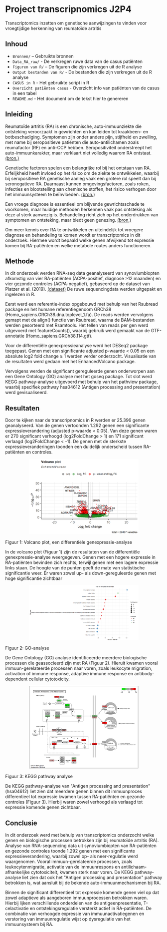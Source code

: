 # Project transcripnomics J2P4
Transcriptomics inzetten om genetische aanwijzingen te vinden voor vroegtijdige herkenning van reumatoïde artritis


## Inhoud

- `Bronnen/` – Gebruikte bronnen
- `Data_RA_raw/` - De verkregen ruwe data van de casus patiënten
- `Figuren van R/` – De figuren die zijn verkregen uit de R analyse
- `Output bestanden van R/` - De bestanden die zijn verkregen uit de R analyse
- `CASUS in R` - Het gebruikte script in R 
- `Overzicht patiënten casus` - Overzicht info van patiënten van de casus in een tabel
- `README.md` - Het document om de tekst hier te genereren


## Inleiding

Reumatoïde artritis (RA) is een chronische, auto-immuunziekte die ontsteking veroorzaakt in gewrichten en kan leiden tot kraakbeen- en botbeschadiging. Symptomen zijn onder andere pijn, stijfheid en zwelling, met name bij seropositieve patiënten die auto-antilichamen zoals reumafactor (RF) en anti-CCP hebben. Seropositiviteit onderstreept het auto-immuunkarakter, maar verklaart niet volledig waarom RA ontstaat. [(bron.)](Bronnen/Immunopathogenesis-of-rheumatoid-arthritis.pdf)

Genetische factoren spelen een belangrijke rol bij het ontstaan van RA. Erfelijkheid heeft invloed op het risico om de ziekte te ontwikkelen, waarbij bij seropositieve RA genetische aanleg vaak een grotere rol speelt dan bij seronegatieve RA. Daarnaast kunnen omgevingsfactoren, zoals roken, infecties en blootstelling aan chemische stoffen, het risico verhogen door het immuunsysteem te beïnvloeden. [(bron.)](Bronnen/Genetics-of-rheumatiod-arthritis.pdf)

Een vroege diagnose is essentieel om blijvende gewrichtsschade te voorkomen, maar huidige methoden herkennen vaak pas ontsteking als deze al sterk aanwezig is. Behandeling richt zich op het onderdrukken van symptomen en ontsteking, maar biedt geen genezing. [(bron.)](Bronnen/Management-of-RA-An-overview.pdf)

Om meer kennis over RA te ontwikkelen en uiteindelijk tot vroegere diagnose en behandeling te komen wordt er transcriptomics in dit onderzoek. Hiermee wordt bepaald welke genen afwijkend tot expressie komen bij RA-patiënten en welke metabole routes anders functioneren.

## Methode

In dit onderzoek werden RNA-seq data geanalyseerd van synoviumbiopten afkomstig van vier RA-patiënten (ACPA-positief, diagnose >12 maanden) en vier gezonde controles (ACPA-negatief), gebaseerd op de dataset van Platzer et al. (2019). [(dataset)](Bronnen/dataset) De ruwe sequencingdata werden uitgepakt en ingelezen in R.

Eerst werd een referentie-index opgebouwd met behulp van het Rsubread package en het humane referentiegenoom GRCh38 (Homo_sapiens.GRCh38.dna.toplevel_1.fa). De reads werden vervolgens gemapt met de align() functie van Rsubread, waarna de BAM-bestanden werden gesorteerd met Rsamtools. Het tellen van reads per gen werd uitgevoerd met featureCounts(), waarbij gebruik werd gemaakt van de GTF-annotatie (Homo_sapiens.GRCh38.114.gtf).

Voor de differentiële genexpressieanalyse werd het DESeq2 package toegepast. Genen met een significante adjusted p-waarde < 0.05 en een absolute log2 fold change ≥ 1 werden verder onderzocht. Visualisatie van de resultaten werd gedaan met het EnhancedVolcano package.

Vervolgens werden de significant gereguleerde genen onderworpen aan een Gene Ontology (GO) analyse met het goseq package. Tot slot werd KEGG pathway-analyse uitgevoerd met behulp van het pathview package, waarbij specifiek pathway hsa04612 (Antigen processing and presentation) werd gevisualiseerd.

## Resultaten

Door te kijken naar de transcripnomics in R werden er 25.396 genen geanalyseerd. Van de genen vertoonden 1.292 genen een significante expressieverandering (adjusted p-waarde < 0.05). Van deze genen waren er 270 significant verhoogd (log2FoldChange > 1) en 171 significant verlaagd (log2FoldChange < -1). De genen met de sterkste expressieveranderingen toonden een duidelijk onderscheid tussen RA-patiënten en controles.

<p align="center">
  <img src="Figuren van R/Volcano plot.png" alt="Volcano plot" width="350"/> <p>Figuur 1: Volcano plot, een differentiële genexpressie-analyse
</p>

In de volcano plot (Figuur 1) zijn de resultaten van de differentiële genexpressie-analyse weergegeven. Genen met een hogere expressie in RA-patiënten bevinden zich rechts, terwijl genen met een lagere expressie links staan. De hoogte van de punten geeft de mate van statistische significantie weer. Er waren zowel up- als down-gereguleerde genen met hoge significantie zichtbaar

<p align="center">
  <img src="Figuren van R/GO analyse enrichment analyse.png" alt="GO analyse" width="350"/> <p>Figuur 2: GO-analyse 
</p>

De Gene Ontology (GO) analyse identificeerde meerdere biologische processen die geassocieerd zijn met RA (Figuur 2). Hieruit kwamen vooral immuun-gerelateerde processen naar voren, zoals leukocyte migration, activation of immune response, adaptive immune response en antibody-dependent cellular cytotoxicity. 

<p align="center">
  <img src="Figuren van R/hsa04612.pathview.png" alt="KEGG pathview analyse" width="350"/> <p>Figuur 3: KEGG pathway analyse 
</p>

De KEGG pathway-analyse van "Antigen processing and presentation" (hsa04612) liet zien dat meerdere genen binnen dit immuunproces differentieel tot expressie kwamen tussen RA-patiënten en gezonde controles (Figuur 3). Hierbij waren zowel verhoogd als verlaagd tot expressie komende genen zichtbaar.

## Conclusie

In dit onderzoek werd met behulp van transcriptomics onderzocht welke genen en biologische processen betrokken zijn bij reumatoïde artritis (RA). Analyse van RNA-sequencing data uit synoviumbiopten van RA-patiënten en gezonde controles toonde 1.292 genen met een significante expressieverandering, waarbij zowel op- als neer-regulatie werd waargenomen. Vooral immuun-gerelateerde processen, zoals leukocytenmigratie, activatie van de immuunrespons en antilichaam-afhankelijke cytotoxiciteit, kwamen sterk naar voren. De KEGG pathway-analyse liet zien dat ook het "Antigen processing and presentation" pathway betrokken is, wat aansluit bij de bekende auto-immuunmechanismen bij RA.

Binnen de significant differentieel tot expressie komende genen viel op dat zowel adaptieve als aangeboren immuunprocessen betrokken waren. Hierbij lijken verschillende onderdelen van de antigeenpresentatie, T-celactivatie en ontstekingsregulatie versterkt actief in RA-patiënten. De combinatie van verhoogde expressie van immuunactivatiegenen en verstoring van immuunregulatie wijst op dysregulatie  van het immuunsysteem bij RA.
